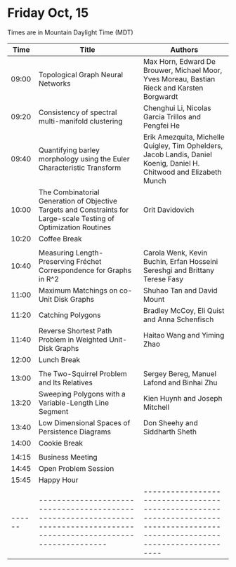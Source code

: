 # Friday Oct, 15

Times are in Mountain Daylight Time (MDT)

| Time | Title                                                                                                                  | Authors                                                                                                                   |
|------|------------------------------------------------------------------------------------------------------------------------|---------------------------------------------------------------------------------------------------------------------------|
|09:00 | Topological Graph Neural Networks                                                                                      | Max Horn, Edward De Brouwer, Michael Moor, Yves Moreau, Bastian Rieck and Karsten Borgwardt                               |
|09:20 | Consistency of spectral multi-manifold clustering	                                                                    | Chenghui Li, Nicolas Garcia Trillos and Pengfei He                                                                        |
|09:40 | Quantifying barley morphology using the Euler Characteristic Transform	                                                | Erik Amezquita, Michelle Quigley, Tim Ophelders, Jacob Landis, Daniel Koenig, Daniel H. Chitwood and Elizabeth Munch      |
|10:00 | The Combinatorial Generation of Objective Targets and Constraints for Large-scale Testing of Optimization Routines     | Orit Davidovich                                                                                                           |
|10:20 | Coffee Break                                                                                                           |                                                                                                                           |
|      |                                                                                                                        |                                                                                                                           |
|10:40 | Measuring Length-Preserving Fréchet Correspondence for Graphs in R^2                                                   | Carola Wenk, Kevin Buchin, Erfan Hosseini Sereshgi and Brittany Terese Fasy                                               |
|11:00 | Maximum Matchings on co-Unit Disk Graphs                                                                               | Shuhao Tan and David Mount                                                                                                |
|11:20 | Catching Polygons                                                                                                      | Bradley McCoy, Eli Quist and Anna Schenfisch                                                                              |
|11:40 | Reverse Shortest Path Problem in Weighted Unit-Disk Graphs                                                             | Haitao Wang and Yiming Zhao                                                                                               |
|12:00 | Lunch Break                                                                                                            |                                                                                                                           |
|      |                                                                                                                        |                                                                                                                           |
|13:00 | The Two-Squirrel Problem and Its Relatives                                                                             | Sergey Bereg, Manuel Lafond and Binhai Zhu                                                                                |
|13:20 | Sweeping Polygons with a Variable-Length Line Segment                                                                  | Kien Huynh and Joseph Mitchell                                                                                            |
|13:40 | Low Dimensional Spaces of Persistence Diagrams                                                                         | Don Sheehy and Siddharth Sheth                                                                                            |
|14:00 | Cookie Break                                                                                                           |                                                                                                                           |
|      |                                                                                                                        |                                                                                                                           |
|14:15 | Business Meeting                                                                                                       |                                                                                                                           |
|14:45 | Open Problem Session                                                                                                   |                                                                                                                           |
|15:45 | Happy Hour                                                                                                             |                                                                                                                           |
|------|------------------------------------------------------------------------------------------------------------------------|---------------------------------------------------------------------------------------------------------------------------|
